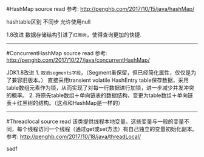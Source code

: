 
#HashMap source read
参考:
http://penghb.com/2017/10/15/java/hashMap/

hashtable区别
    不同步
    允许使用null

1.8改进
    数据存储结构引进了`红黑树`，使得查询更加的快捷.

---
#ConcurrentHashMap source read
参考:
http://penghb.com/2017/10/27/java/concurrentHashMap/

JDK1.8改进
    1. `取消segments字段`，（Segment虽保留，但已经简化属性，仅仅是为了兼容旧版本。）
    直接采用transient volatile HashEntry table保存数据，采用table数组元素作为锁，从而实现了对每一行数据进行加锁，进一步减少并发冲突的概率。
    2. 将原先table数组＋单向链表的数据结构，变更为table数组＋单向链表＋红黑树的结构。（这点和HashMap是一样的）



---
#Threadlocal source read
    该类提供线程本地变量。这些变量与一般的变量不同，每个线程访问一个线程（通过get或set方法）有自己独立的变量初始化副本。
参考:
http://penghb.com/2017/10/18/java/threadLocal/

sadf
